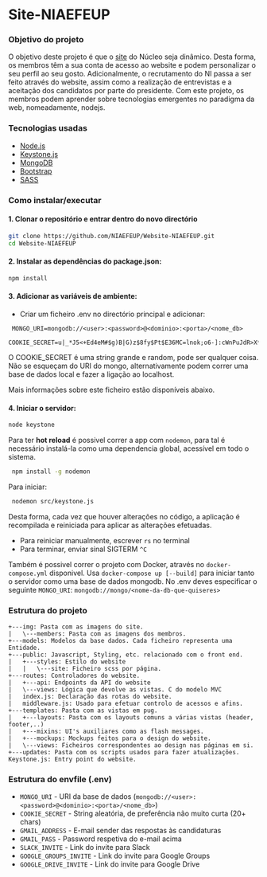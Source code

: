 # Site-NIAEFEUP

### Objetivo do projeto

O objetivo deste projeto é que o [site](https://ni.fe.up.pt) do Núcleo seja dinâmico. Desta forma, os membros têm a sua conta de acesso ao website e podem personalizar o seu perfil ao seu gosto. Adicionalmente, o recrutamento do NI passa a ser feito através do website, assim como a realização de entrevistas e a aceitação dos candidatos por parte do presidente. Com este projeto, os membros podem aprender sobre tecnologias emergentes no paradigma da web, nomeadamente, nodejs.

### Tecnologias usadas

* [Node.js](https://nodejs.org/en/])
* [Keystone.js](http://keystonejs.com/)
* [MongoDB](https://www.mongodb.com/)
* [Bootstrap](https://getbootstrap.com/)
* [SASS](http://sass-lang.com/)

### Como instalar/executar

#### 1. Clonar o repositório e entrar dentro do novo directório

  ```bash
  git clone https://github.com/NIAEFEUP/Website-NIAEFEUP.git
  cd Website-NIAEFEUP
  ```

#### 2. Instalar as dependências do package.json:

  ```bash
  npm install
  ```

#### 3. Adicionar as variáveis de ambiente:

* Criar um ficheiro .env no directório principal e adicionar:
```
 MONGO_URI=mongodb://<user>:<password>@<dominio>:<porta>/<nome_db>
 COOKIE_SECRET=u|_*J5<+Ed4eM#$g)B|G)z$8fy$Pt$E36MC=lnok;o6-]:cWnPuJdR>X*Z,bWDO
```
O COOKIE_SECRET é uma string grande e random, pode ser qualquer coisa.
Não se esqueçam do URI do mongo, alternativamente podem correr uma base de dados local e fazer a ligação ao localhost.

Mais informações sobre este ficheiro estão disponíveis abaixo.

#### 4. Iniciar o servidor:

  ```bash
  node keystone
  ```

  Para ter __hot reload__ é possivel correr a app com `nodemon`, para tal é necessário instalá-la como uma dependencia global, acessível em todo o sistema.

 ```bash
  npm install -g nodemon
  ```
Para iniciar:
 ```bash
  nodemon src/keystone.js
  ```

  Desta forma, cada vez que houver alterações no código, a aplicação é recompilada e reiniciada para aplicar as alterações efetuadas.

  - Para reiniciar manualmente, escrever `rs` no terminal
  - Para terminar, enviar sinal SIGTERM `^C`

  Também é possivel correr o projeto com Docker, através no `docker-compose.yml` disponivel. Usa `docker-compose up [--build]` para iniciar tanto o servidor como uma base de dados mongodb. No .env deves especificar o seguinte `MONGO_URI`: `mongodb://mongo/<nome-da-db-que-quiseres>` 

### Estrutura do projeto

```
+---img: Pasta com as imagens do site.
|   \---members: Pasta com as imagens dos membros.
+---models: Modelos da base dados. Cada ficheiro representa uma Entidade.
+---public: Javascript, Styling, etc. relacionado com o front end.
|   +---styles: Estilo do website
|   |   \---site: Ficheiro scss por página.
+---routes: Controladores do website.
|   +---api: Endpoints da API do website
|   \---views: Lógica que devolve as vistas. C do modelo MVC
|   index.js: Declaração das rotas do website.
|   middleware.js: Usado para efetuar controlo de acessos e afins.
+---templates: Pasta com as vistas em pug.
|   +---layouts: Pasta com os layouts comuns a várias vistas (header, footer,..)
|   +---mixins: UI's auxiliares como as flash messages.
|   +---mockups: Mockups feitos para o design do website.
|   \---views: Ficheiros correspondentes ao design nas páginas em si.
+---updates: Pasta com os scripts usados para fazer atualizações.
Keystone.js: Entry point do website.
```

### Estrutura do envfile (.env)
* `MONGO_URI` - URI da base de dados (```mongodb://<user>:<password>@<dominio>:<porta>/<nome_db>```)
* `COOKIE_SECRET` - String aleatória, de preferência não muito curta (20+ chars)
* `GMAIL_ADDRESS` - E-mail sender das respostas às candidaturas
* `GMAIL_PASS` - Password respetiva do e-mail acima
* `SLACK_INVITE` - Link do invite para Slack
* `GOOGLE_GROUPS_INVITE` - Link do invite para Google Groups
* `GOOGLE_DRIVE_INVITE` - Link do invite para Google Drive
